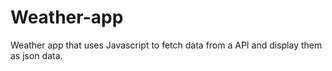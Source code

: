# Weather-app
Weather app that uses Javascript to fetch data from a API and display them as json data.
